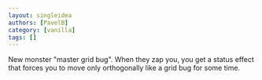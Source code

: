 ```yaml
---
layout: singleidea
authors: [PavelB]
category: [vanilla]
tags: []
---
```

New monster "master grid bug". When they zap you, you get a status effect that forces you to move only orthogonally like a grid bug for some time.
